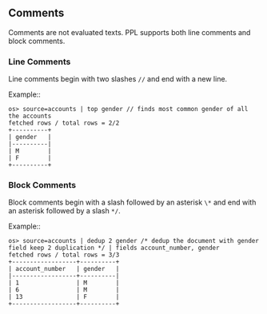 ## Comments

Comments are not evaluated texts. PPL supports both line comments and block comments.

### Line Comments

Line comments begin with two slashes `//` and end with a new line.

Example::

    os> source=accounts | top gender // finds most common gender of all the accounts
    fetched rows / total rows = 2/2
    +----------+
    | gender   |
    |----------|
    | M        |
    | F        |
    +----------+

### Block Comments

Block comments begin with a slash followed by an asterisk `\*` and end with an asterisk followed by a slash `*/`.

Example::

    os> source=accounts | dedup 2 gender /* dedup the document with gender field keep 2 duplication */ | fields account_number, gender
    fetched rows / total rows = 3/3
    +------------------+----------+
    | account_number   | gender   |
    |------------------+----------|
    | 1                | M        |
    | 6                | M        |
    | 13               | F        |
    +------------------+----------+